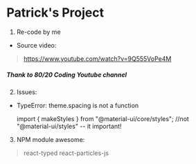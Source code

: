 # Patrick's Project
1. Re-code by me
* Source video:
> https://www.youtube.com/watch?v=9Q555VoPe4M
##### Thank to 80/20 Coding Youtube channel

2. Issues:
* TypeError: theme.spacing is not a function

    import { makeStyles } from "@material-ui/core/styles";
    //not "@material-ui/styles" -- it important! 

3. NPM module awesome:
> react-typed
> react-particles-js